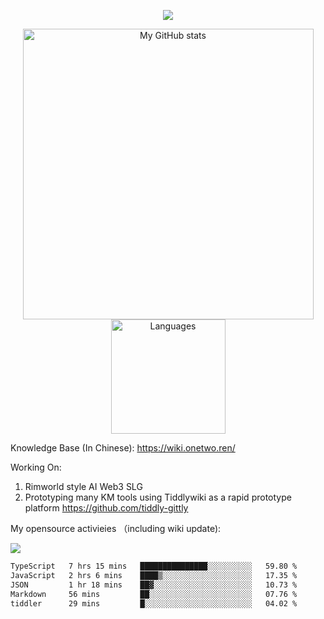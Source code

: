 <a href="https://github.com/linonetwo">
    <p align="center">
        <img src="https://github-profile-trophy.vercel.app/?username=linonetwo&column=7&theme=onedark"/>
    </p>
</a>
<a align="center" href="https://github.com/linonetwo">
  <p align="center">
    <img src="https://github-readme-stats.vercel.app/api?username=linonetwo&show_icons=true&count_private=true" alt="My GitHub stats" width="465"/>
    <img src="https://github-readme-stats.vercel.app/api/top-langs/?username=linonetwo&layout=compact&langs_count=10" alt="Languages" height="183">
  </p>
</a>

Knowledge Base (In Chinese): https://wiki.onetwo.ren/

Working On: 

1. Rimworld style AI Web3 SLG
1. Prototyping many KM tools using Tiddlywiki as a rapid prototype platform https://github.com/tiddly-gittly

My opensource activieies （including wiki update):

![](https://visitor-badge.glitch.me/badge?page_id=linonetwo.linonetwo)

<!--START_SECTION:waka-->

```txt
TypeScript   7 hrs 15 mins   ███████████████░░░░░░░░░░   59.80 %
JavaScript   2 hrs 6 mins    ████▒░░░░░░░░░░░░░░░░░░░░   17.35 %
JSON         1 hr 18 mins    ██▓░░░░░░░░░░░░░░░░░░░░░░   10.73 %
Markdown     56 mins         ██░░░░░░░░░░░░░░░░░░░░░░░   07.76 %
tiddler      29 mins         █░░░░░░░░░░░░░░░░░░░░░░░░   04.02 %
```

<!--END_SECTION:waka-->
